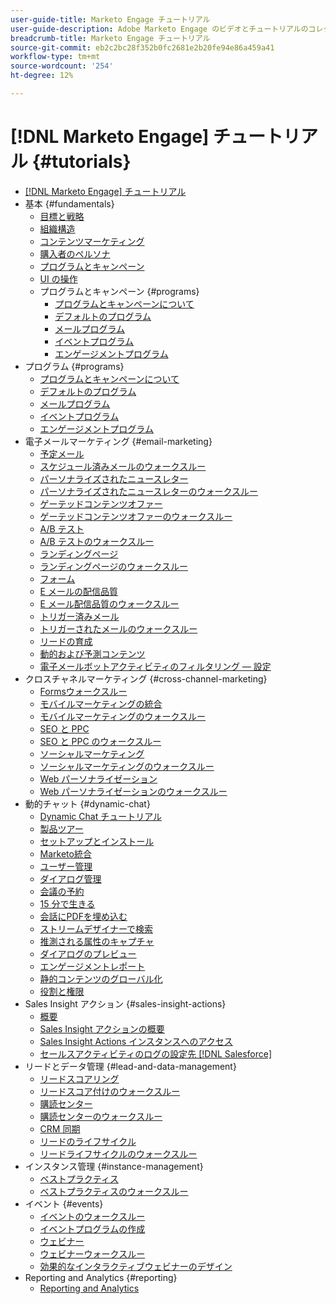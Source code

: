 ```yaml
---
user-guide-title: Marketo Engage チュートリアル
user-guide-description: Adobe Marketo Engage のビデオとチュートリアルのコレクションです。
breadcrumb-title: Marketo Engage チュートリアル
source-git-commit: eb2c2bc28f352b0fc2681e2b20fe94e86a459a41
workflow-type: tm+mt
source-wordcount: '254'
ht-degree: 12%

---
```



# [!DNL Marketo Engage] チュートリアル {#tutorials}

+ [[!DNL Marketo Engage] チュートリアル](/help/_marketo-main/overview.md)
+ 基本 {#fundamentals}
   + [目標と戦略](/help/fundamentals/goals-and-strategy-learn.md)
   + [組織構造](/help/fundamentals/organizational-structure-learn.md)
   + [コンテンツマーケティング](/help/fundamentals/content-marketing-learn.md)
   + [購入者のペルソナ](/help/fundamentals/buyer-personas-learn.md)
   + [プログラムとキャンペーン](/help/fundamentals/programs-and-campaigns.md)
   + [UI の操作](/help/fundamentals/ui-navigation.md)
   + プログラムとキャンペーン {#programs}
      + [プログラムとキャンペーンについて](help/programs/understanding-programs-and-campaigns.md)
      + [デフォルトのプログラム](/help/programs/default-programs.md)
      + [メールプログラム](/help/programs/email-programs.md)
      + [イベントプログラム](/help/programs/event-programs.md)
      + [エンゲージメントプログラム](/help/programs/engagement-programs.md)
+ プログラム {#programs}
   + [プログラムとキャンペーンについて](help/programs/understanding-programs-and-campaigns.md)
   + [デフォルトのプログラム](/help/programs/default-programs.md)
   + [メールプログラム](/help/programs/email-programs.md)
   + [イベントプログラム](/help/programs/event-programs.md)
   + [エンゲージメントプログラム](/help/programs/engagement-programs.md)
+ 電子メールマーケティング {#email-marketing}
   + [予定メール](/help/email-marketing/scheduled-email-learn.md)
   + [スケジュール済みメールのウォークスルー](/help/email-marketing/scheduled-email-watch.md)
   + [パーソナライズされたニュースレター](/help/email-marketing/personalized-newsletter-learn.md)
   + [パーソナライズされたニュースレターのウォークスルー](/help/email-marketing/personalized-newsletter-watch.md)
   + [ゲーテッドコンテンツオファー](/help/email-marketing/gated-content-offer-learn.md)
   + [ゲーテッドコンテンツオファーのウォークスルー](/help/email-marketing/gated-content-offer-watch.md)
   + [A/B テスト](/help/email-marketing/ab-testing-learn.md)
   + [A/B テストのウォークスルー](/help/email-marketing/ab-testing-watch.md)
   + [ランディングページ ](/help/email-marketing/landing-pages-learn.md)
   + [ランディングページのウォークスルー](/help/email-marketing/landing-pages-watch.md)
   + [フォーム](/help/email-marketing/forms-learn.md)
   + [E メールの配信品質](/help/email-marketing/email-deliverability-learn.md)
   + [E メール配信品質のウォークスルー](/help/email-marketing/email-deliverability-watch.md)
   + [トリガー済みメール](/help/email-marketing/triggered-email-learn.md)
   + [トリガーされたメールのウォークスルー](/help/email-marketing/triggered-email-watch.md)
   + [リードの育成](/help/email-marketing/lead-nuturing-learn.md)
   + [動的および予測コンテンツ](/help/email-marketing/dynamic-and-predictive-content-learn.md)
   + [電子メールボットアクティビティのフィルタリング — 設定](/help/filtering-email-bot-activities/setup.md)
+ クロスチャネルマーケティング {#cross-channel-marketing}
   + [Formsウォークスルー](/help/email-marketing/forms-watch.md)
   + [モバイルマーケティングの統合](/help/cross-channel-marketing/mobile-marketing-learn.md)
   + [モバイルマーケティングのウォークスルー](/help/cross-channel-marketing/mobile-marketing-watch.md)
   + [SEO と PPC](/help/cross-channel-marketing/seo-and-ppc-learn.md)
   + [SEO と PPC のウォークスルー](/help/cross-channel-marketing/seo-and-ppc-watch.md)
   + [ソーシャルマーケティング](/help/cross-channel-marketing/social-marketing-learn.md)
   + [ソーシャルマーケティングのウォークスルー](/help/cross-channel-marketing/social-marketing-watch.md)
   + [Web パーソナライゼーション](/help/cross-channel-marketing/web-personalization-learn.md)
   + [Web パーソナライゼーションのウォークスルー](/help/cross-channel-marketing/web-personalization-watch.md)
+ 動的チャット {#dynamic-chat}
   + [Dynamic Chat チュートリアル](/help/dynamic-chat/dynamic-chat-overview.md)
   + [製品ツアー](/help/dynamic-chat/product-tour.md)
   + [セットアップとインストール](/help/dynamic-chat/setup.md)
   + [Marketo統合](/help/dynamic-chat/marketo-integration.md)
   + [ユーザー管理](/help/dynamic-chat/user-management.md)
   + [ダイアログ管理](/help/dynamic-chat/dialogue-management.md)
   + [会議の予約](/help/dynamic-chat/meeting-booking.md)
   + [15 分で生きる](/help/dynamic-chat/go-live-in-15-minutes.md)
   + [会話にPDFを埋め込む](/help/dynamic-chat/document-cloud-integration.md)
   + [ストリームデザイナーで検索](/help/dynamic-chat/search-in-stream-designer.md)
   + [推測される属性のキャプチャ](/help/dynamic-chat/capture-inferred-attributes.md)
   + [ダイアログのプレビュー](/help/dynamic-chat/dialogue-preview.md)
   + [エンゲージメントレポート](/help/dynamic-chat/engagement-report.md)
   + [静的コンテンツのグローバル化](/help/dynamic-chat/globalization-of-static-content.md)
   + [役割と権限](/help/dynamic-chat/roles-and-permissions.md)
+ Sales Insight アクション {#sales-insight-actions}
   + [概要](/help/sales-insight-actions/overview.md)
   + [Sales Insight アクションの概要](/help/sales-insight-actions/sales-insight-actions-overview.md)
   + [Sales Insight Actions インスタンスへのアクセス](/help/sales-insight-actions/accessing-your-sales-insight-actions-instance.md)
   + [セールスアクティビティのログの設定先 [!DNL Salesforce]](/help/sales-insight-actions/configure-sales-activity-logging-to-salesforce.md)
+ リードとデータ管理 {#lead-and-data-management}
   + [リードスコアリング](/help/lead-and-data-management/lead-scoring-learn.md)
   + [リードスコア付けのウォークスルー](/help/lead-and-data-management/lead-scoring-watch.md)
   + [購読センター](/help/lead-and-data-management/subscription-center-learn.md)
   + [購読センターのウォークスルー](/help/lead-and-data-management/subscription-center-watch.md)
   + [CRM 同期](/help/lead-and-data-management/crm-sync-learn.md)
   + [リードのライフサイクル](/help/lead-and-data-management/lead-lifecycle-learn.md)
   + [リードライフサイクルのウォークスルー](/help/lead-and-data-management/lead-lifecycle-watch.md)
+ インスタンス管理 {#instance-management}
   + [ベストプラクティス](/help/instance-management/best-practice-learn.md)
   + [ベストプラクティスのウォークスルー](/help/instance-management/best-practice-watch.md)
+ イベント {#events}
   + [イベントのウォークスルー](/help/events/events-watch.md)
   + [イベントプログラムの作成](/help/events/events-learn.md)
   + [ウェビナー](/help/events/webinar-learn.md)
   + [ウェビナーウォークスルー](/help/events/webinar-watch.md)
   + [効果的なインタラクティブウェビナーのデザイン](/help/events/design-an-effective-interactive-webinar.md)
+ Reporting and Analytics {#reporting}
   + [Reporting and Analytics](/help/reporting/reporting-and-analytics.md)
